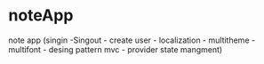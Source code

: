 # noteApp
note app (singin -Singout  - create user - localization  - multitheme - multifont - desing pattern mvc - provider state mangment)
